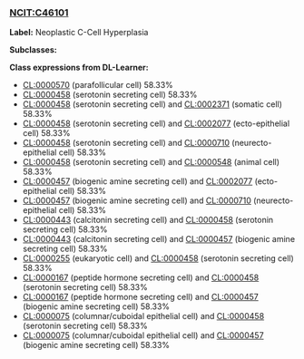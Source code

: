
### [NCIT:C46101](http://purl.obolibrary.org/obo/NCIT_C46101)
**Label:** Neoplastic C-Cell Hyperplasia

**Subclasses:** 

**Class expressions from DL-Learner:**

- [CL:0000570](http://purl.obolibrary.org/obo/CL_0000570) (parafollicular cell) 58.33%
- [CL:0000458](http://purl.obolibrary.org/obo/CL_0000458) (serotonin secreting cell) 58.33%
- [CL:0000458](http://purl.obolibrary.org/obo/CL_0000458) (serotonin secreting cell) and [CL:0002371](http://purl.obolibrary.org/obo/CL_0002371) (somatic cell) 58.33%
- [CL:0000458](http://purl.obolibrary.org/obo/CL_0000458) (serotonin secreting cell) and [CL:0002077](http://purl.obolibrary.org/obo/CL_0002077) (ecto-epithelial cell) 58.33%
- [CL:0000458](http://purl.obolibrary.org/obo/CL_0000458) (serotonin secreting cell) and [CL:0000710](http://purl.obolibrary.org/obo/CL_0000710) (neurecto-epithelial cell) 58.33%
- [CL:0000458](http://purl.obolibrary.org/obo/CL_0000458) (serotonin secreting cell) and [CL:0000548](http://purl.obolibrary.org/obo/CL_0000548) (animal cell) 58.33%
- [CL:0000457](http://purl.obolibrary.org/obo/CL_0000457) (biogenic amine secreting cell) and [CL:0002077](http://purl.obolibrary.org/obo/CL_0002077) (ecto-epithelial cell) 58.33%
- [CL:0000457](http://purl.obolibrary.org/obo/CL_0000457) (biogenic amine secreting cell) and [CL:0000710](http://purl.obolibrary.org/obo/CL_0000710) (neurecto-epithelial cell) 58.33%
- [CL:0000443](http://purl.obolibrary.org/obo/CL_0000443) (calcitonin secreting cell) and [CL:0000458](http://purl.obolibrary.org/obo/CL_0000458) (serotonin secreting cell) 58.33%
- [CL:0000443](http://purl.obolibrary.org/obo/CL_0000443) (calcitonin secreting cell) and [CL:0000457](http://purl.obolibrary.org/obo/CL_0000457) (biogenic amine secreting cell) 58.33%
- [CL:0000255](http://purl.obolibrary.org/obo/CL_0000255) (eukaryotic cell) and [CL:0000458](http://purl.obolibrary.org/obo/CL_0000458) (serotonin secreting cell) 58.33%
- [CL:0000167](http://purl.obolibrary.org/obo/CL_0000167) (peptide hormone secreting cell) and [CL:0000458](http://purl.obolibrary.org/obo/CL_0000458) (serotonin secreting cell) 58.33%
- [CL:0000167](http://purl.obolibrary.org/obo/CL_0000167) (peptide hormone secreting cell) and [CL:0000457](http://purl.obolibrary.org/obo/CL_0000457) (biogenic amine secreting cell) 58.33%
- [CL:0000075](http://purl.obolibrary.org/obo/CL_0000075) (columnar/cuboidal epithelial cell) and [CL:0000458](http://purl.obolibrary.org/obo/CL_0000458) (serotonin secreting cell) 58.33%
- [CL:0000075](http://purl.obolibrary.org/obo/CL_0000075) (columnar/cuboidal epithelial cell) and [CL:0000457](http://purl.obolibrary.org/obo/CL_0000457) (biogenic amine secreting cell) 58.33%


